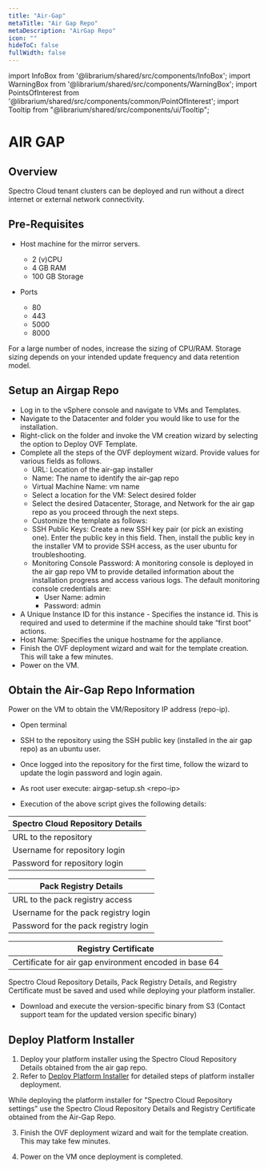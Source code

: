 ```yaml
---
title: "Air-Gap"
metaTitle: "Air Gap Repo"
metaDescription: "AirGap Repo"
icon: ""
hideToC: false
fullWidth: false
---
```


import InfoBox from '@librarium/shared/src/components/InfoBox';
import WarningBox from '@librarium/shared/src/components/WarningBox';
import PointsOfInterest from '@librarium/shared/src/components/common/PointOfInterest';
import Tooltip from "@librarium/shared/src/components/ui/Tooltip";



# AIR GAP

## Overview

Spectro Cloud tenant clusters can be deployed and run without a direct internet or external network connectivity.

## Pre-Requisites

* Host machine for the mirror servers.

	* 2 (v)CPU
	* 4 GB RAM
	* 100 GB Storage
* Ports

	* 80 
	* 443 
	* 5000 
	* 8000

	
<InfoBox>
For a large number of nodes, increase the sizing of CPU/RAM.
Storage sizing depends on your intended update frequency and data retention model.
</InfoBox>

## Setup an Airgap Repo

* Log in to the vSphere console and navigate to VMs and Templates.
* Navigate to the Datacenter and folder you would like to use for the installation.
* Right-click on the folder and invoke the VM creation wizard by selecting the option to Deploy OVF Template.
* Complete all the steps of the OVF deployment wizard. Provide values for various fields as follows.
  * URL: Location of the air-gap installer
  * Name: The name to identify the air-gap repo
  * Virtual Machine Name: vm name
  * Select a location for the VM: Select desired folder
  * Select the desired Datacenter, Storage, and Network for the air gap repo as you proceed through the next steps. 
  * Customize the template as follows:
  * SSH Public Keys: Create a new SSH key pair (or pick an existing one). Enter the public key in this field. Then, install the public key in the installer VM to provide SSH access, as the user ubuntu for troubleshooting.
  * Monitoring Console Password: A monitoring console is deployed in the air gap repo VM to provide detailed information about the installation progress and access various logs. The default monitoring console credentials are:		
    * User Name: admin
    * Password: admin
* A Unique Instance ID for this instance - Specifies the instance id. This is required and used to determine if the machine should take “first boot” actions.
* Host Name: Specifies the unique hostname for the appliance.
* Finish the OVF deployment wizard and wait for the template creation. This will take a few minutes.
* Power on the VM.

## Obtain the Air-Gap Repo Information

Power on the VM to obtain the VM/Repository IP address (repo-ip). 
* Open terminal
* SSH to the repository using the SSH public key (installed in the air gap repo) as an ubuntu user.
* Once logged into the repository for the first time, follow the wizard to update the login password and login again.
* As root user execute: airgap-setup.sh &lt;repo-ip&gt;

* Execution of the above script gives the following details:

|Spectro Cloud Repository Details|
|---|
|URL to the repository|
|Username for repository login|
|Password for repository login|

|Pack Registry Details|
|---|
|URL to the pack registry access|
|Username for the pack registry login|
|Password for the pack registry login|

|Registry Certificate|
|--|
|Certificate for air gap environment encoded in base 64|


<InfoBox>
Spectro Cloud Repository Details, Pack Registry Details, and Registry Certificate must be saved and used while deploying your platform installer.
</InfoBox>


* Download and execute the version-specific binary from S3 (Contact support team for the updated version specific binary)


## Deploy Platform Installer

1. Deploy your platform installer using the Spectro Cloud Repository Details obtained from the air gap repo.
2. Refer to [Deploy Platform Installer](/enterprise-version/deploying-the-platform-installer/#deployplatforminstaller) for detailed steps of platform installer deployment. 

<WarningBox>
While deploying the platform installer for "Spectro Cloud Repository settings" use the Spectro Cloud Repository Details and Registry Certificate obtained from the Air-Gap Repo.
</WarningBox>

3. Finish the OVF deployment wizard and wait for the template creation. This may take few minutes.

4. Power on the VM once deployment is completed.

